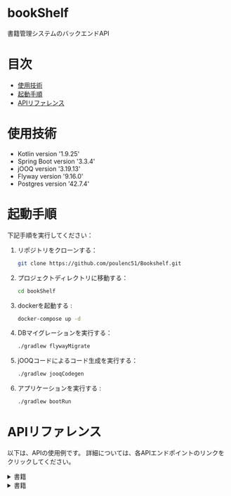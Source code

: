 # bookShelf
書籍管理システムのバックエンドAPI

# 目次
- [使用技術](#使用技術)
- [起動手順](#起動手順)
- [APIリファレンス](#APIリファレンス)

# 使用技術
- Kotlin version '1.9.25'
- Spring Boot version '3.3.4'
- jOOQ version '3.19.13'
- Flyway version '9.16.0'
- Postgres version '42.7.4'


# 起動手順
下記手順を実行してください：

1. リポジトリをクローンする：
   ```bash
   git clone https://github.com/poulenc51/Bookshelf.git

2. プロジェクトディレクトリに移動する：
    ```bash
   cd bookShelf

3. dockerを起動する :
    ```bash
    docker-compose up -d

4. DBマイグレーションを実行する：
    ```bash
    ./gradlew flywayMigrate

5. jOOQコードによるコード生成を実行する：
    ```bash
    ./gradlew jooqCodegen

6. アプリケーションを実行する :
    ```bash
    ./gradlew bootRun

# APIリファレンス
以下は、APIの使用例です。
詳細については、各APIエンドポイントのリンクをクリックしてください。
<details><summary>書籍</summary>
<details><summary>全書籍取得</summary>

- **リクエスト**:
  `GET /api/books/`
- **パラメータ**:
なし
- **レスポンス**:
  200 OK, JSON形式の書籍リスト 
- **cURLでの実行例**:
  ```bash
   curl http://localhost:8080/api/books/
</details>

<details><summary>著者IDによる書籍取得</summary>

- **リクエスト**:
  `GET /api/books/{authorId}`
- **パラメータ**:
  authorId
- **レスポンス**:
  200 OK, JSON形式の書籍リスト 
- **cURLでの実行例(PowerShell)**:
  ```bash
  curl http://localhost:8080/api/books/1
</details>

<details><summary>書籍の追加</summary>

- **リクエスト**:
  `POST /api/books/add`
- **パラメータ**:
   ```bash
  {
    "title": "書籍タイトル",
    "price": "1000",
    "authorId": 1,
    "publicationStatus":true
   }
- **レスポンス**:
  200 OK, 追加後の書籍情報
- **cURLでの実行例(PowerShell)**:
  ```bash
  $headers = @{
    "accept" = "application/json"
    "Content-Type" = "application/json"
  }
  
  $body = '{
    "title": "書籍タイトル",
    "price": 1000,
    "authorId": 1,
    "publicationStatus": true
  }'
  
  Invoke-WebRequest -Uri "http://localhost:8080/api/books/add" -Method POST -Headers $headers -Body $body
</details>

<details><summary>書籍の更新</summary>

- **リクエスト**:
  `PUT /api/books/update/`
- **パラメータ**:
  ```bash
  {
    "id": 1,
    "title": "書籍タイトル",
    "price": "1000",
    "authorId": 1,
    "publicationStatus":true
  }
- **レスポンス**:
  200 OK, 更新後の書籍情報
- **cURLでの実行例(PowerShell)**:
  ```bash
  $headers = @{
    "accept" = "application/json"
    "Content-Type" = "application/json"
  }
  
  $body = '{
    "bookId": 1,
    "title": "新しい書籍タイトル",
    "price": 1500,
    "authorId": 1,
    "publicationStatus": true
  }'
  
  Invoke-WebRequest -Uri "http://localhost:8080/api/books/update" -Method PUT -Headers $headers -Body $body

</details>
</details>

<details><summary>書籍</summary>
<details><summary>全著者取得</summary>

- **リクエスト**:
  `GET /api/books/`
- **パラメータ**:
なし
- **レスポンス**:
  200 OK, JSON形式の著者リスト
- **cURLでの実行例(PowerShell)**:
  ```bash
  curl http://localhost:8080/api/author/
</details>


<details><summary>著者の追加</summary>

- **リクエスト**:
  `POST /api/author/add/`
- **パラメータ**:
  ```bash
  {
    "name": "著者名",
    "birthday": "2024-10-01"
   }
- **レスポンス**:
  200 OK, 追加後の著者情報
- **cURLでの実行例(PowerShell)**:
  ```bash
  $headers = @{
    "accept" = "application/json"
    "Content-Type" = "application/json"
  }
  
  $body = '{
    "name": "新しい著者名",
    "birthday": "1980-05-15"
  }'
  
  Invoke-WebRequest -Uri "http://localhost:8080/api/author/add" -Method POST -Headers $headers -Body $body

</details>

<details><summary>著者の更新</summary>

- **リクエスト**:
  `PUT /api/author/update`
- **パラメータ**:
  ```bash
  {
    "authorId": 1,
    "name": "変更後の著者名",
    "birthday": "2023-11-11"
  }
- **レスポンス**:
  200 OK, 更新後の著者情報
- **cURLでの実行例(PowerShell)**:
  ```bash
  $headers = @{
    "accept" = "application/json"
    "Content-Type" = "application/json"
  }
  
  $body = 
    '{
    "authorId": 1,
    "name": "変更後の著者名",
    "birthday": "2023-11-11"
  }'
  $bodyJson = $body | ConvertTo-Json
  
  Invoke-RestMethod -Uri "http://localhost:8080/api/author/update" -Method Put -Headers $headers -Body $body
</details>
</details>
